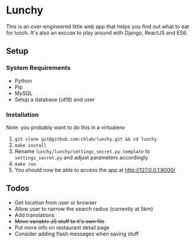 # Lunchy

This is an over-engineered little web app that helps you find out what to eat for lunch.
It's also an excuse to play around with Django, ReactJS and ES6.

## Setup

### System Requirements
* Python
* Pip
* MySQL
* Setup a database (utf8) and user

### Installation
Note: you probably want to do this in a virtualenv

1. `git clone git@github.com:chlab/lunchy.git && cd lunchy`
2. `make install`
3. Rename `lunchy/lunchy/settings_secret.py.template` to `settings_secret.py` and adjust parameters accordingly
4. `make run`
5. You should now be able to access the app at http://127.0.0.1:8000/

## Todos

* Get location from user or browser
* Allow user to narrow the search radius (currently at 5km)
* Add translations
* ~~Move variable JS stuff to it's own file~~
* Put more info on restaurant detail page
* Consider adding flash messages when saving stuff